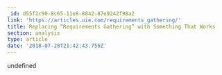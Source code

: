 ```yaml
---
_id: d55f2c90-8c65-11e8-8042-87e9242f98a2
link: 'https://articles.uie.com/requirements_gathering/'
title: Replacing “Requirements Gathering” with Something That Works
section: analysis
type: article
date: '2018-07-20T21:42:43.756Z'
---
```

undefined
